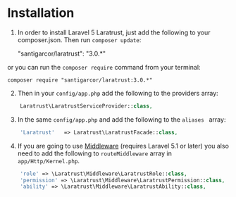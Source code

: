 # Installation
1) In order to install Laravel 5 Laratrust, just add the following to your composer.json. Then run `composer update`:

    "santigarcor/laratrust": "3.0.*"

or you can run the `composer require` command from your terminal:

    composer require "santigarcor/laratrust:3.0.*"

2) Then in your `config/app.php` add the following to the providers array:
```php
    Laratrust\LaratrustServiceProvider::class,
```
3) In the same `config/app.php` and add the following to the `aliases ` array:
```php
    'Laratrust'   => Laratrust\LaratrustFacade::class,
```

4) If you are going to use [Middleware](middleware.md) (requires Laravel 5.1 or later) you also need to add the following to `routeMiddleware` array in `app/Http/Kernel.php`.
```php
    'role' => \Laratrust\Middleware\LaratrustRole::class,
    'permission' => \Laratrust\Middleware\LaratrustPermission::class,
    'ability' => \Laratrust\Middleware\LaratrustAbility::class,
```
